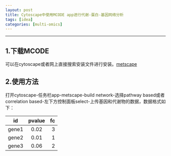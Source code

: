 ```yaml
---
layout: post
title: Cytoscape中使用MCODE app进行代谢-蛋白-基因网络分析
tags: [idea]
categories: [multi-omics]
---
```

------------------------------------------------------------------------


## 1.下载MCODE 
可以在cytoscape或者网上直接搜索安装文件进行安装。[metscape](https://apps.cytoscape.org/apps/metscape)

## 2.使用方法
打开cytoscape-任务栏app-metscape-build network-选择pathway based或者correlation based-左下方控制面板select-上传基因和代谢物的数据，数据格式如下：

id|pvalue|fc
--|:--:|--:
gene1|0.02|3
gene2|0.01|1
gene3|0.06|2
